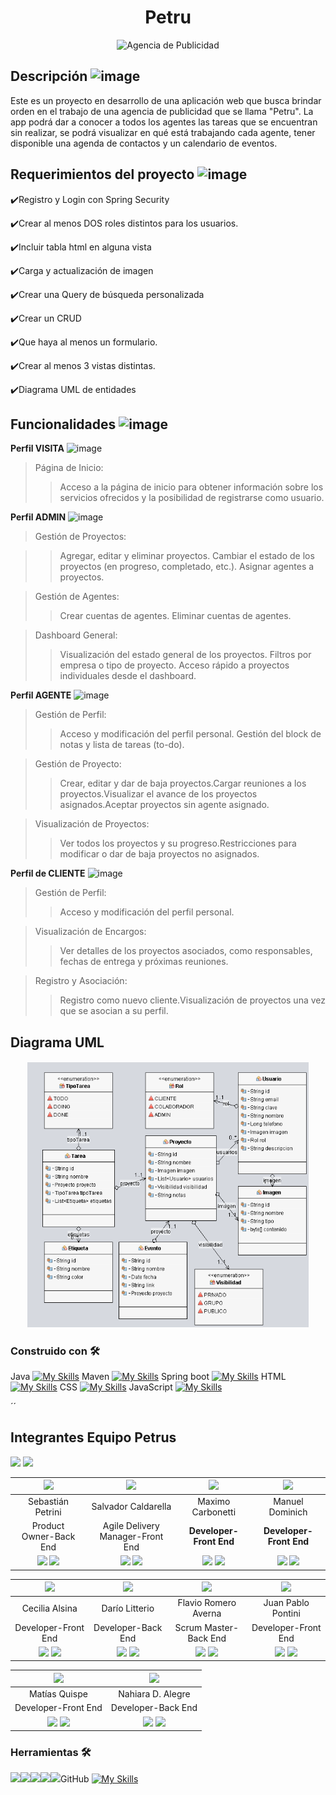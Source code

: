 <h1 align = "center">Petru</h1>
<p align="center">
  <img src="https://readme-typing-svg.demolab.com/?lines=Proyecto+Final+Integrador+Egg;EQUIPO+P&font=Fira%20Code&center=true&width=380&height=50&duration=4000&pause=1000" alt="Agencia de Publicidad">
</p>

## Descripción ![image](https://github.com/ProyectoPetru/Petru/assets/127913044/8698e6ab-a9b7-4a8e-90bd-0dfa0c735bc0)

Este es un proyecto en desarrollo de una aplicación web que busca brindar orden en el trabajo de una agencia de publicidad que se llama "Petru". La app podrá dar a conocer a todos los agentes 
las tareas que se encuentran sin realizar, se podrá visualizar en qué está trabajando cada agente, tener disponible una agenda de contactos y un calendario de eventos. 

 
## Requerimientos del proyecto ![image](https://github.com/No-Country/s12-10-m-java-angular/assets/127913044/91dbc679-206a-44f4-bde0-95e3d29a13a0)

✔️Registro y Login con Spring Security

✔️Crear al menos DOS roles distintos para los usuarios.

✔️Incluir tabla html en alguna vista

✔️Carga y actualización de imagen

✔️Crear una Query de búsqueda personalizada

✔️Crear un CRUD

✔️Que haya al menos un formulario.

✔️Crear al menos 3 vistas distintas.

✔️Diagrama UML de entidades

## Funcionalidades ![image](https://github.com/ProyectoPetru/Petru/assets/127913044/c7fc9202-b27e-46c0-a6b9-ac7ba20726cb)

**Perfil VISITA** ![image](https://github.com/ProyectoPetru/Petru/assets/127913044/e2372e96-0297-42c2-aba5-9f64ad32dc9f)


>Página de Inicio:
>>Acceso a la página de inicio para obtener información sobre los servicios ofrecidos y la posibilidad de registrarse como usuario.

**Perfil ADMIN** ![image](https://github.com/ProyectoPetru/Petru/assets/127913044/51a64f84-4cf3-471c-932b-583d1a903c24)


>Gestión de Proyectos:

>>Agregar, editar y eliminar proyectos. Cambiar el estado de los proyectos (en progreso, completado, etc.). Asignar agentes a proyectos.

>Gestión de Agentes:
>>Crear cuentas de agentes. Eliminar cuentas de agentes.

>Dashboard General:
>>Visualización del estado general de los proyectos. Filtros por empresa o tipo de proyecto. Acceso rápido a proyectos individuales desde el dashboard.

**Perfil AGENTE** ![image](https://github.com/ProyectoPetru/Petru/assets/127913044/fa8a5333-9d31-450c-b82e-c3c5ff100f6d)


>Gestión de Perfil:
>>Acceso y modificación del perfil personal. Gestión del block de notas y lista de tareas (to-do).

>Gestión de Proyecto:
>>Crear, editar y dar de baja proyectos.Cargar reuniones a los proyectos.Visualizar el avance de los proyectos asignados.Aceptar proyectos sin agente asignado.

>Visualización de Proyectos:
>>Ver todos los proyectos y su progreso.Restricciones para modificar o dar de baja proyectos no asignados.

**Perfil de CLIENTE** ![image](https://github.com/ProyectoPetru/Petru/assets/127913044/703c5ddc-a0cb-4151-9600-ed87ea311ec6)



>Gestión de Perfil:
>>Acceso y modificación del perfil personal.

>Visualización de Encargos:
>>Ver detalles de los proyectos asociados, como responsables, fechas de entrega y próximas reuniones.

>Registro y Asociación:
>>Registro como nuevo cliente.Visualización de proyectos una vez que se asocian a su perfil.

## Diagrama UML
<h5 align = "center"><img src=diagrama.png width=450 high=400></h5>

### Construido con 🛠️
Java [![My Skills](https://skillicons.dev/icons?i=java)](https://skillicons.dev)
Maven [![My Skills](https://skillicons.dev/icons?i=maven)](https://skillicons.dev)
Spring boot [![My Skills](https://skillicons.dev/icons?i=spring)](https://skillicons.dev)
HTML [![My Skills](https://skillicons.dev/icons?i=html)](https://skillicons.dev)
CSS [![My Skills](https://skillicons.dev/icons?i=css)](https://skillicons.dev)
JavaScript [![My Skills](https://skillicons.dev/icons?i=js)](https://skillicons.dev)

´´

## Integrantes Equipo Petrus
<a href="https://github.com/ProyectoPetru/Petru/graphs/contributors" alt="Contributors">
        <img src="https://img.shields.io/github/contributors/ProyectoPetru/Petru" /></a>
<a href="https://github.com/ProyectoPetru/Petru/commits/main" alt="Commit activity">
        <img src="https://img.shields.io/github/commit-activity/t/ProyectoPetru/Petru" /></a>


| <img src="https://avatars.githubusercontent.com/u/129103840?v=4" width=50>  | <img src="https://avatars.githubusercontent.com/u/127808099?v=4" width=50>| <img src="https://avatars.githubusercontent.com/u/121438507?v=4" width=50>| <img src="https://avatars.githubusercontent.com/u/124200890?v=4" width=50>  |   
:-:|:-:|:-:|:-:|
|   Sebastián Petrini    |   Salvador Caldarella    |   Maximo Carbonetti    |   Manuel Dominich     | 
| Product Owner-Back End |Agile Delivery Manager-Front End| **Developer-Front End**  | **Developer-Front End**  | 
| <a href="https://github.com/sebapetrini"><img src="https://img.shields.io/badge/github-%23121011.svg?&style=for-the-badge&logo=github&logoColor=white"/></a> <a href="https://www.linkedin.com/in/sebastian-petrini"><img src="https://img.shields.io/badge/linkedin%20-%230077B5.svg?&style=for-the-badge&logo=linkedin&logoColor=white"/></a>| <a href="https://github.com/Salvatury"><img src="https://img.shields.io/badge/github-%23121011.svg?&style=for-the-badge&logo=github&logoColor=white"/></a> <a href="https://www.linkedin.com/in/"><img src="https://img.shields.io/badge/linkedin%20-%230077B5.svg?&style=for-the-badge&logo=linkedin&logoColor=white"/></a>| <a href="https://github.com/maximocarbonetti"><img src="https://img.shields.io/badge/github-%23121011.svg?&style=for-the-badge&logo=github&logoColor=white"/></a> <a href="https://www.linkedin.com/in/"><img src="https://img.shields.io/badge/linkedin%20-%230077B5.svg?&style=for-the-badge&logo=linkedin&logoColor=white"/></a>| <a href="https://github.com/Dominiciss"><img src="https://img.shields.io/badge/github-%23121011.svg?&style=for-the-badge&logo=github&logoColor=white"/></a> <a href="https://www.linkedin.com/in/manuel-dominich-martinez/"><img src="https://img.shields.io/badge/linkedin%20-%230077B5.svg?&style=for-the-badge&logo=linkedin&logoColor=white"/></a> |

| <img src="https://avatars.githubusercontent.com/u/127913044?v=4" width=50>  | <img src="https://avatars.githubusercontent.com/u/59675864?v=4" width=50>| <img src="https://avatars.githubusercontent.com/u/129459490?v=4" width=50>| <img src="https://avatars.githubusercontent.com/u/108185703?v=4" width=50>  |   
:-:|:-:|:-:|:-:|
|   Cecilia Alsina    |   Darío Litterio |   Flavio Romero Averna |   Juan Pablo Pontini     | 
| Developer-Front End |Developer-Back End|  Scrum Master-Back End |   Developer-Front End    | 
| <a href="https://github.com/Ceci-Alsina"><img src="https://img.shields.io/badge/github-%23121011.svg?&style=for-the-badge&logo=github&logoColor=white"/></a> <a href="https://www.linkedin.com/in/cecilia-alsina-3670aa207/"><img src="https://img.shields.io/badge/linkedin%20-%230077B5.svg?&style=for-the-badge&logo=linkedin&logoColor=white"/></a>| <a href="https://github.com/Darioezequiel17"><img src="https://img.shields.io/badge/github-%23121011.svg?&style=for-the-badge&logo=github&logoColor=white"/></a> <a href="https://www.linkedin.com/in/"><img src="https://img.shields.io/badge/linkedin%20-%230077B5.svg?&style=for-the-badge&logo=linkedin&logoColor=white"/></a>| <a href="https://github.com/flavioav"><img src="https://img.shields.io/badge/github-%23121011.svg?&style=for-the-badge&logo=github&logoColor=white"/></a> <a href="https://www.linkedin.com/in/flavio-emiliano-romero-averna-b36785287?lipi=urn%3Ali%3Apage%3Ad_flagship3_profile_view_base_contact_details%3B5D25T8onT7Sha%2B7Hwzgtfg%3D%3D"><img src="https://img.shields.io/badge/linkedin%20-%230077B5.svg?&style=for-the-badge&logo=linkedin&logoColor=white"/></a>| <a href="https://github.com/juampi21"><img src="https://img.shields.io/badge/github-%23121011.svg?&style=for-the-badge&logo=github&logoColor=white"/></a> <a href="https://www.linkedin.com/in/"><img src="https://img.shields.io/badge/linkedin%20-%230077B5.svg?&style=for-the-badge&logo=linkedin&logoColor=white"/></a> |

| <img src="https://avatars.githubusercontent.com/u/44714657?v=4" width=50>  | <img src="https://avatars.githubusercontent.com/u/128552164?v=4" width=50>| 
:-:|:-:|
|   Matías Quispe    |   Nahiara D. Alegre |   
| Developer-Front End |Developer-Back End|
| <a href="https://github.com/matias4280"><img src="https://img.shields.io/badge/github-%23121011.svg?&style=for-the-badge&logo=github&logoColor=white"/></a> <a href="https://www.linkedin.com/in/matiasquispe4269"><img src="https://img.shields.io/badge/linkedin%20-%230077B5.svg?&style=for-the-badge&logo=linkedin&logoColor=white"/></a>| <a href="https://github.com/NahiDenice"><img src="https://img.shields.io/badge/github-%23121011.svg?&style=for-the-badge&logo=github&logoColor=white"/></a> <a href="https://www.linkedin.com/in/"><img src="https://img.shields.io/badge/linkedin%20-%230077B5.svg?&style=for-the-badge&logo=linkedin&logoColor=white"/></a>| 


### Herramientas 🛠️
<img src=https://www.vectorlogo.zone/logos/asana/asana-ar21.svg><img src=https://www.vectorlogo.zone/logos/discord/discord-ar21.svg><img src=https://www.vectorlogo.zone/logos/whatsapp/whatsapp-ar21.svg><img src=https://github.com/ProyectoPetru/Petru/assets/127913044/557c7527-c807-4d86-a5fe-bc3b3d8a7ab1><img src=https://github.com/ProyectoPetru/Petru/assets/127913044/34a68411-8c7f-46b6-806e-74edf821f2f5>GitHub [![My Skills](https://skillicons.dev/icons?i=github)](https://skillicons.dev)




        
